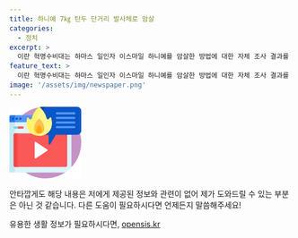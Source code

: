 ```yaml
---
title: 하니예 7㎏ 탄두 단거리 발사체로 암살
categories:
  - 정치
excerpt: >
  이란 혁명수비대는 하마스 일인자 이스마일 하니예를 암살한 방법에 대한 자체 조사 결과를 발표했습니다. 조사결과 암살은 단거리 발사체로 이스라엘이 설계하고 실행했으며, 미국 정부의 지원을 받았다고 주장했습니다. 하지만 서방 매체들은 폭탄으로 암살된 것으로 전했으며, 이스라엘은 이란혁명수비대 소속 부대원들을 포섭해 폭탄을 설치했다고 주장하고 있어 논란이 예상됩니다. 
feature_text: >
  이란 혁명수비대는 하마스 일인자 이스마일 하니예를 암살한 방법에 대한 자체 조사 결과를 발표했습니다. 조사결과 암살은 단거리 발사체로 이스라엘이 설계하고 실행했으며, 미국 정부의 지원을 받았다고 주장했습니다. 하지만 서방 매체들은 폭탄으로 암살된 것으로 전했으며, 이스라엘은 이란혁명수비대 소속 부대원들을 포섭해 폭탄을 설치했다고 주장하고 있어 논란이 예상됩니다. 
image: '/assets/img/newspaper.png'
---
```


<p><img src="/assets/img/news.png" alt="rentncar 속보" /></p>

<p>안타깝게도 해당 내용은 저에게 제공된 정보와 관련이 없어 제가 도와드릴 수 있는 부분은 아닌 것 같습니다. 다른 도움이 필요하시다면 언제든지 말씀해주세요!</p>
유용한 생활 정보가 필요하시다면, <a href="https://opensis.kr" rel="dofollow">opensis.kr</a>


